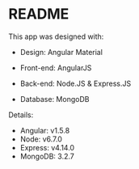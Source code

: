 # README

This app was designed with:

* Design: Angular Material

* Front-end: AngularJS

* Back-end: Node.JS & Express.JS

* Database: MongoDB


Details:

* Angular: v1.5.8
* Node: v6.7.0
* Express: v4.14.0
* MongoDB: 3.2.7
